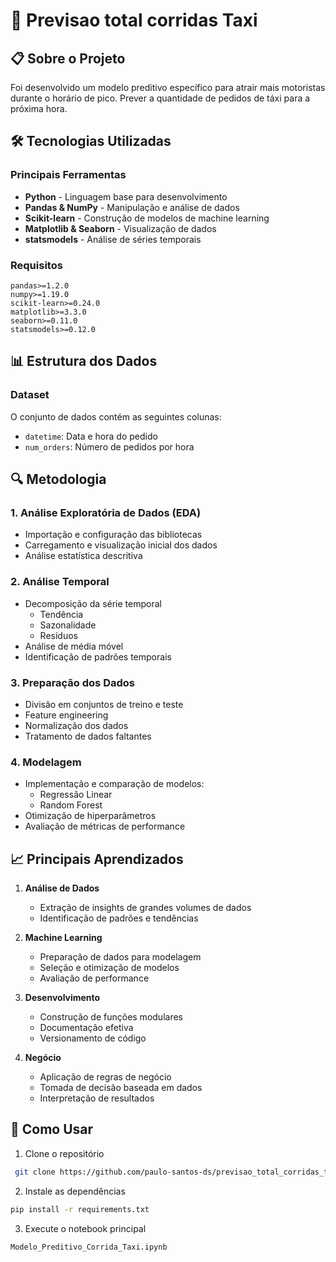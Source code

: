 # 🚗 Previsao total corridas Taxi


## 📋 Sobre o Projeto

Foi desenvolvido um modelo preditivo específico para atrair mais motoristas durante o horário de pico. Prever a quantidade de pedidos de táxi para a próxima hora.

## 🛠️ Tecnologias Utilizadas

### Principais Ferramentas
- **Python** - Linguagem base para desenvolvimento
- **Pandas & NumPy** - Manipulação e análise de dados
- **Scikit-learn** - Construção de modelos de machine learning
- **Matplotlib & Seaborn** - Visualização de dados
- **statsmodels** - Análise de séries temporais

### Requisitos
```
pandas>=1.2.0
numpy>=1.19.0
scikit-learn>=0.24.0
matplotlib>=3.3.0
seaborn>=0.11.0
statsmodels>=0.12.0
```

## 📊 Estrutura dos Dados

### Dataset
O conjunto de dados contém as seguintes colunas:
- `datetime`: Data e hora do pedido
- `num_orders`: Número de pedidos por hora

## 🔍 Metodologia

### 1. Análise Exploratória de Dados (EDA)
- Importação e configuração das bibliotecas
- Carregamento e visualização inicial dos dados
- Análise estatística descritiva

### 2. Análise Temporal
- Decomposição da série temporal
  - Tendência
  - Sazonalidade
  - Resíduos
- Análise de média móvel
- Identificação de padrões temporais

### 3. Preparação dos Dados
- Divisão em conjuntos de treino e teste
- Feature engineering
- Normalização dos dados
- Tratamento de dados faltantes

### 4. Modelagem
- Implementação e comparação de modelos:
  - Regressão Linear
  - Random Forest
- Otimização de hiperparâmetros
- Avaliação de métricas de performance

## 📈 Principais Aprendizados

1. **Análise de Dados**
   - Extração de insights de grandes volumes de dados
   - Identificação de padrões e tendências

2. **Machine Learning**
   - Preparação de dados para modelagem
   - Seleção e otimização de modelos
   - Avaliação de performance

3. **Desenvolvimento**
   - Construção de funções modulares
   - Documentação efetiva
   - Versionamento de código

4. **Negócio**
   - Aplicação de regras de negócio
   - Tomada de decisão baseada em dados
   - Interpretação de resultados

## 🚀 Como Usar

1. Clone o repositório
```bash
 git clone https://github.com/paulo-santos-ds/previsao_total_corridas_taxi
```

2. Instale as dependências
```bash
pip install -r requirements.txt
```

3. Execute o notebook principal
```bash
Modelo_Preditivo_Corrida_Taxi.ipynb
```


